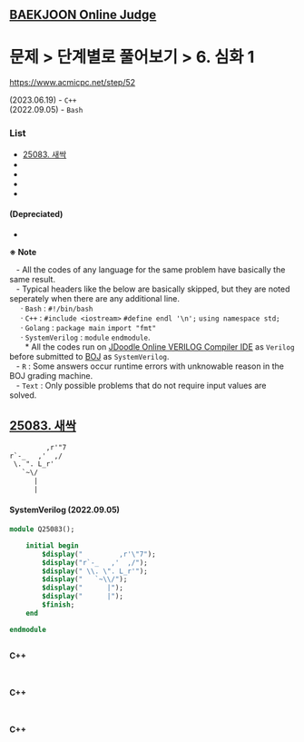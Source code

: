 ## [BAEKJOON Online Judge](../../../../README.md#baekjoon-online-judge)

# 문제 > 단계별로 풀어보기 > 6. 심화 1

https://www.acmicpc.net/step/52

(2023.06.19) - `C++`  
(2022.09.05) - `Bash`


### **List**

- [25083. 새싹](#25083-새싹)
- []()
- []()
- []()
- []()

#### (Depreciated)
- []()


**※ Note**  

&nbsp;&nbsp; - All the codes of any language for the same problem have basically the same result.  
&nbsp;&nbsp; - Typical headers like the below are basically skipped, but they are noted seperately when there are any additional line.  
&nbsp;&nbsp;&nbsp;&nbsp; · `Bash` : `#!/bin/bash`  
&nbsp;&nbsp;&nbsp;&nbsp; · `C++` : `#include <iostream>` `#define endl '\n';` `using namespace std;`  
&nbsp;&nbsp;&nbsp;&nbsp; · `Golang` : `package main` `import "fmt"`  
&nbsp;&nbsp;&nbsp;&nbsp; · `SystemVerilog` : `module` `endmodule`.  
&nbsp;&nbsp;&nbsp;&nbsp;&nbsp;&nbsp; * All the codes run on [JDoodle Online VERILOG Compiler IDE](https://www.jdoodle.com/execute-verilog-online/) as `Verilog` before submitted to [BOJ](https://www.acmicpc.net/) as `SystemVerilog`.  
&nbsp;&nbsp; - `R` : Some answers occur runtime errors with unknowable reason in the BOJ grading machine.  
&nbsp;&nbsp; - `Text` : Only possible problems that do not require input values are solved.  



## [25083. 새싹](#list)

```txt
         ,r'"7
r`-_   ,'  ,/
 \. ". L_r'
   `~\/
      |
      |
```

#### SystemVerilog (2022.09.05)
```sv
module Q25083();

    initial begin
        $display("         ,r'\"7");
        $display("r`-_   ,'  ,/");
        $display(" \\. \". L_r'");
        $display("   `~\\/");
        $display("      |");
        $display("      |");
        $finish;
    end

endmodule
```



## [](#list)

> 

> 

#### C++
```cpp

```

## [](#list)

> 

> 

#### C++
```cpp

```

## [](#list)

> 

> 

#### C++
```cpp

```

